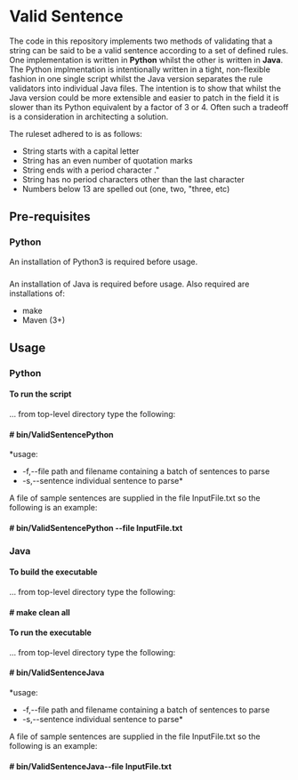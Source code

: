 # Valid Sentence

The code in this repository implements two methods of validating that a string can be said to be a valid sentence according to a set of defined rules. One implementation is written in **Python** whilst the other is written in **Java**.  The Python implmentation is intentionally written in a tight, non-flexible fashion in one single script whilst the Java version separates the rule validators into individual Java files. The intention is to show that whilst the Java version could be more extensible and easier to patch in the field it is slower than its Python equivalent by a factor of 3 or 4. Often such a tradeoff is a consideration in architecting a solution.

The ruleset adhered to is as follows:

- String starts with a capital letter
- String has an even number of quotation marks
- String ends with a period character ."
- String has no period characters other than the last character 
- Numbers below 13 are spelled out (one, two, "three, etc)

## Pre-requisites

### Python
An installation of Python3 is required before usage.

### 
An installation of Java is required before usage. Also required are installations of:
- make
- Maven (3+)

## Usage

### Python

#### To run the script

... from top-level directory type the following:

#### # bin/ValidSentencePython

*usage: 
* -f,--file <arg>       path and filename containing a batch of sentences to parse
* -s,--sentence <arg>   individual sentence to parse*

A file of sample sentences are supplied in the file InputFile.txt so the following is an example:

#### # bin/ValidSentencePython --file InputFile.txt

### Java

#### To build the executable

... from top-level directory type the following:

#### # make clean all

#### To run the executable
... from top-level directory type the following:

#### # bin/ValidSentenceJava

*usage: 
* -f,--file <arg>       path and filename containing a batch of sentences to parse
* -s,--sentence <arg>   individual sentence to parse*

A file of sample sentences are supplied in the file InputFile.txt so the following is an example:

#### # bin/ValidSentenceJava--file InputFile.txt
